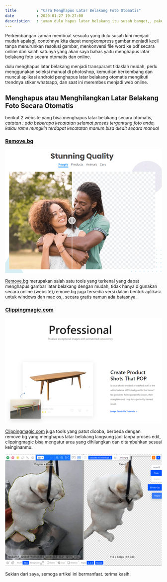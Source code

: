 ```yaml
---
title         : "Cara Menghapus Latar Belakang Foto Otomatis"
date          : 2020-01-27 19:27:00
description   : jaman dulu hapus latar belakang itu susah banget,, pake photoshop lagi, sekarang udh gampang otomatis gak pake telor.
---
```


Perkembangan zaman membuat sesuatu yang dulu susah kini menjadi mudah apalagi, contohnya kita dapat mengkompress gambar menjadi kecil tanpa menurunkan resolusi gambar, menkonversi file word ke pdf secara online dan salah satunya yang akan saya bahas yaitu menghapus latar belakang foto secara otomatis dan online. 

dulu menghapus latar belakang menjadi transparant tidaklah mudah, perlu menggunakan seleksi manual di photoshop, kemudian berkembang dan muncul aplikasi android penghapus latar belakang otomatis mengikuti trendnya stiker whatsapp, dan saat ini merembes menjadi web online.

## Menghapus atau Menghilangkan Latar Belakang Foto Secara Otomatis

berikut 2 website yang bisa menghapus latar belakang secara otomatis, *catatan : ada beberapa kecatatan selamat proses tergantung foto anda, kalau rame mungkin terdapat kecatatan manum bisa diedit secara manual*

### [Remove.bg](https://remove.bg)

![hapus latar belakang foto](/assets/post/hapus-latar-belakang-foto-1.png)

[Remove.bg](https://remove.bg) merupakan salah satu tools yang terkenal yang dapat menghapus gambar latar belakang dengan mudah, tidak hanya digunakan secara online (website),remove.bg juga tersedia versi dalam bentuk aplikasi untuk windows dan mac os,, secara gratis namun ada batasnya.

### [Clippingmagic.com](https://clippingmagic.com)

![hapus latar belakang foto](/assets/post/hapus-latar-belakang-foto-2.png)

[Clippingmagic.com](https://clippingmagic.com) juga tools yang patut dicoba, berbeda dengan remove.bg yang menghapus latar belakang langsung jadi tanpa proses edit, clippingmagic bisa mengatur area yang dihilangkan dan ditambahkan sesuai keinginanmu.

![hapus latar belakang foto](/assets/post/hapus-latar-belakang-foto-3.png)

Sekian dari saya, semoga artikel ini bermanfaat.
terima kasih.
